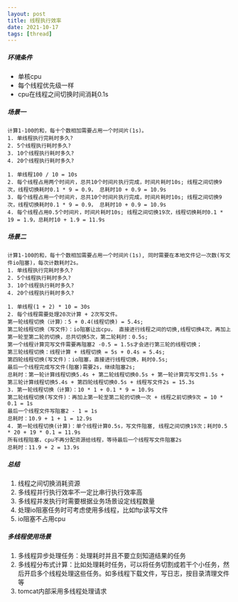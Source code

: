 ```yaml
---
layout: post
title: 线程执行效率
date: 2021-10-17
tags: [thread]
---
```


##### 环境条件

- 单核cpu
- 每个线程优先级一样
- cpu在线程之间切换时间消耗0.1s

##### 场景一

```$xslt
计算1-100的和，每十个数相加需要占用一个时间片(1s)。
1. 单线程执行完耗时多久?
2. 5个线程执行耗时多久?
3. 10个线程执行耗时多久?
4. 20个线程执行耗时多久?

1. 单线程100 / 10 = 10s
2. 每个线程占用两个时间片，总共10个时间片执行完成，时间片耗时10s; 线程之间切换9次，线程切换耗时0.1 * 9 = 0.9， 总耗时10 + 0.9 = 10.9s
3. 每个线程占用一个时间片，总共10个时间片执行完成，时间片耗时10s; 线程之间切换9次，线程切换耗时0.1 * 9 = 0.9， 总耗时10 + 0.9 = 10.9s
4. 每个线程占用0.5个时间片，时间片耗时10s; 线程之间切换19次，线程切换耗时0.1 * 19 = 1.9，总耗时10 + 1.9 = 11.9s
```

##### 场景二

```$xslt
计算1-100的和，每十个数相加需要占用一个时间片(1s), 同时需要在本地文件记一次数(写文件io阻塞)，每次计数耗时2s。
1. 单线程执行完耗时多久?
2. 5个线程执行耗时多久?
3. 10个线程执行耗时多久?
4. 20个线程执行耗时多久?

1. 单线程(1 + 2) * 10 = 30s
2. 每个线程需要处理20次计算 + 2次写文件。
第一轮线程切换（计算）：5 + 0.4(线程切换) = 5.4s;
第二轮线程切换（写文件）：io阻塞让出cpu， 直接进行线程之间的切换,线程切换4次，再加上第一轮至第二轮的切换，总共切换5次，第二轮耗时：0.5s;
第一个线程计算完写文件需要再阻塞2 -0.5 = 1.5s才会进行第三轮的线程切换；
第三轮线程切换：线程计算 + 线程切换 = 5s + 0.4s = 5.4s;
第四轮线程切换(写文件)：io阻塞，直接进行线程切换，耗时0.5s;
最后一个线程完成写文件(阻塞)需要2s，继续阻塞2s;
总耗时：第一轮计算线程切换5.4s + 第二轮线程切换0.5s + 第一轮计算完写文件1.5s + 第三轮计算线程切换5.4s + 第四轮线程切换0.5s + 线程写文件2s = 15.3s
3. 第一轮线程切换（计算）：10 * 1 + 0.1 * 9 = 10.9s
第二轮线程切换(写文件)：再加上第一轮至第二轮的切换一次 + 线程之前切换9次 = 10 * 0.1 = 1s
最后一个线程文件写阻塞2 - 1 = 1s
总耗时：10.9 + 1 + 1 = 12.9s
4. 第一轮线程切换(计算)：单个线程计算0.5s，写文件阻塞, 线程之间切换19次；耗时0.5 * 20 + 19 * 0.1 = 11.9s
所有线程阻塞，cpu不再分配资源给线程，等待最后一个线程写文件阻塞2s
总耗时：11.9 + 2 = 13.9s
```

##### 总结

1. 线程之间切换消耗资源
2. 多线程并行执行效率不一定比串行执行效率高
3. 多线程并发执行时需要根据业务场景设定线程数量
4. 处理io阻塞任务时可考虑使用多线程，比如ftp读写文件
5. io阻塞不占用cpu

##### 多线程使用场景

1. 多线程异步处理任务：处理耗时并且不要立刻知道结果的任务
2. 多线程分布式计算：比如处理耗时任务，可以将任务切割成若干个小任务，然后开启多个线程处理这些任务。如多线程下载文件，写日志，按目录清理文件等
3. tomcat内部采用多线程处理请求